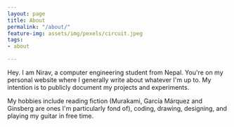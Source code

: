 ```yaml
---
layout: page
title: About
permalink: "/about/"
feature-img: assets/img/pexels/circuit.jpeg
tags:
- about

---
```

Hey. I am Nirav, a computer engineering student from Nepal. You're on my personal website where I generally write about whatever I'm up to. My intention is to publicly document my projects and experiments.

My hobbies include reading fiction (Murakami, García Márquez and Ginsberg are ones I'm particularly fond of), coding, drawing, designing, and playing my guitar in free time. 